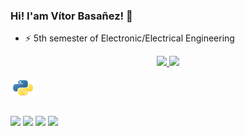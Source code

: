 ### Hi! I'am Vítor Basañez! 👋

- ⚡ 5th semester of Electronic/Electrical Engineering

<div align="center">
  <a href="https://github.com/vitorbasanez10">
  <img height="180em" src="https://github-readme-stats.vercel.app/api?username=vitorbasanez10&show_icons=dracula&theme=dracula&include_all_commits=true&count_private=true"/>
  <img height="130em" src="https://github-readme-stats.vercel.app/api/top-langs/?username=vitorbasanez10&layout=compact&langs_count=7&theme=dracula"/>
</div>

  <div style="display: inline_block"><br>

  <img align="center" alt="Vitor-Python" height="30" width="40" src="https://raw.githubusercontent.com/devicons/devicon/master/icons/python/python-original.svg">
  </div>
  
  ##
  
  <div>
  <a href="https://www.instagram.com/vitor_basanez/" target="_blank"><img src="https://img.shields.io/badge/-Instagram-%23E4405F?style=for-the-badge&logo=instagram&logoColor=white" target="_blank"></a>
 <a href="https://discord.com/channels/@me" target="_blank"><img src="https://img.shields.io/badge/Discord-7289DA?style=for-the-badge&logo=discord&logoColor=white" target="_blank"></a> 
  <a href = "https://mail.google.com/mail/u/0/#inbox"><img src="https://img.shields.io/badge/-Gmail-%23333?style=for-the-badge&logo=gmail&logoColor=white" target="_blank"></a>
  <a href="https://www.linkedin.com/in/v%C3%ADtor-basa%C3%B1ez/" target="_blank"><img src="https://img.shields.io/badge/-LinkedIn-%230077B5?style=for-the-badge&logo=linkedin&logoColor=white" target="_blank"></a> 
    
  </div>

